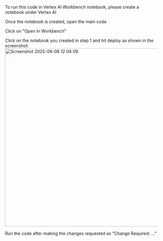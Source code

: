 To run this code in Vertex AI Workbench notebook, please create a notebook under Vertex AI

Once the notebook is created, open the main code

Click on "Open In Workbench"

Click on the notebook you created in step 1 and hit deploy as shown in the screenshot: <img width="720" height="586" alt="Screenshot 2025-08-08 12 04 09" src="https://github.com/user-attachments/assets/f7723615-3d0c-46c5-8012-edc571701f41" />

Run the code after making the changes requested as "Change Required: ..."

